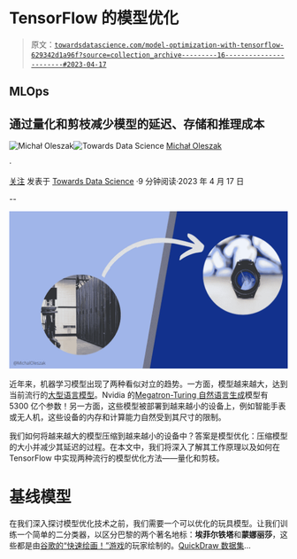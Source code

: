 # TensorFlow 的模型优化

> 原文：[`towardsdatascience.com/model-optimization-with-tensorflow-629342d1a96f?source=collection_archive---------16-----------------------#2023-04-17`](https://towardsdatascience.com/model-optimization-with-tensorflow-629342d1a96f?source=collection_archive---------16-----------------------#2023-04-17)

## MLOps

## 通过量化和剪枝减少模型的延迟、存储和推理成本

[](https://michaloleszak.medium.com/?source=post_page-----629342d1a96f--------------------------------)![Michał Oleszak](https://michaloleszak.medium.com/?source=post_page-----629342d1a96f--------------------------------)[](https://towardsdatascience.com/?source=post_page-----629342d1a96f--------------------------------)![Towards Data Science](https://towardsdatascience.com/?source=post_page-----629342d1a96f--------------------------------) [Michał Oleszak](https://michaloleszak.medium.com/?source=post_page-----629342d1a96f--------------------------------)

·

[关注](https://medium.com/m/signin?actionUrl=https%3A%2F%2Fmedium.com%2F_%2Fsubscribe%2Fuser%2Fc58320fab2a8&operation=register&redirect=https%3A%2F%2Ftowardsdatascience.com%2Fmodel-optimization-with-tensorflow-629342d1a96f&user=Micha%C5%82+Oleszak&userId=c58320fab2a8&source=post_page-c58320fab2a8----629342d1a96f---------------------post_header-----------) 发表于 [Towards Data Science](https://towardsdatascience.com/?source=post_page-----629342d1a96f--------------------------------) ·9 分钟阅读·2023 年 4 月 17 日[](https://medium.com/m/signin?actionUrl=https%3A%2F%2Fmedium.com%2F_%2Fvote%2Ftowards-data-science%2F629342d1a96f&operation=register&redirect=https%3A%2F%2Ftowardsdatascience.com%2Fmodel-optimization-with-tensorflow-629342d1a96f&user=Micha%C5%82+Oleszak&userId=c58320fab2a8&source=-----629342d1a96f---------------------clap_footer-----------)

--

[](https://medium.com/m/signin?actionUrl=https%3A%2F%2Fmedium.com%2F_%2Fbookmark%2Fp%2F629342d1a96f&operation=register&redirect=https%3A%2F%2Ftowardsdatascience.com%2Fmodel-optimization-with-tensorflow-629342d1a96f&source=-----629342d1a96f---------------------bookmark_footer-----------)![](img/ff833d1ba8f3475a8a12f0187b1f2a2c.png)

近年来，机器学习模型出现了两种看似对立的趋势。一方面，模型越来越大，达到当前流行的[大型语言模型](https://pub.towardsai.net/forget-about-chatgpt-f17a7f5089c3)。Nvidia 的[Megatron-Turing 自然语言生成](https://developer.nvidia.com/megatron-turing-natural-language-generation)模型有 5300 亿个参数！另一方面，这些模型被部署到越来越小的设备上，例如智能手表或无人机，这些设备的内存和计算能力自然受到其尺寸的限制。

我们如何将越来越大的模型压缩到越来越小的设备中？答案是模型优化：压缩模型的大小并减少其延迟的过程。在本文中，我们将深入了解其工作原理以及如何在 TensorFlow 中实现两种流行的模型优化方法——量化和剪枝。

# 基线模型

在我们深入探讨模型优化技术之前，我们需要一个可以优化的玩具模型。让我们训练一个简单的二分类器，以区分巴黎的两个著名地标：**埃菲尔铁塔**和**蒙娜丽莎**，这些都是由[谷歌的“快速绘画！”游戏](https://quickdraw.withgoogle.com/)的玩家绘制的。[QuickDraw 数据集](https://github.com/googlecreativelab/quickdraw-dataset)…
